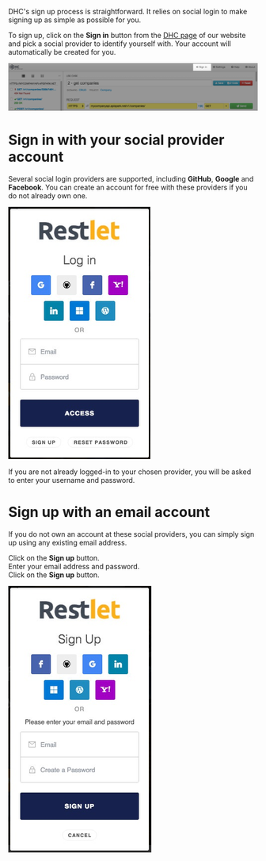 
DHC's sign up process is straightforward. It relies on social login to make signing up as simple as possible for you.

To sign up, click on the **Sign in** button from the <a href="https://dhc.restlet.com/" target="_blank">DHC page</a> of our website and pick a social provider to identify yourself with. Your account will automatically be created for you.

![Sign in](images/sign-in-button.jpg "Sign in")

# Sign in with your social provider account  

Several social login providers are supported, including **GitHub**, **Google** and **Facebook**. You can create an account for free with these providers if you do not already own one.

![Sign in](images/log-in-pop-up.jpg "Sign in")

If you are not already logged-in to your chosen provider, you will be asked to enter your username and password.

# Sign up with an email account

If you do not own an account at these social providers, you can simply sign up using any existing email address.

Click on the **Sign up** button.  
Enter your email address and password.  
Click on the **Sign up** button.

![Sign up](images/sign-up-pop-up.jpg "Sign up")
